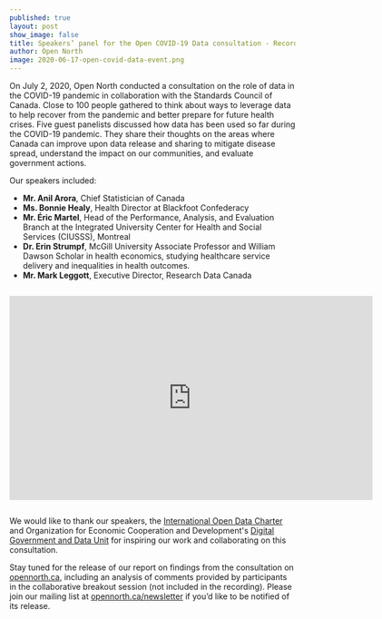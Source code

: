 ```yaml
---
published: true
layout: post
show_image: false
title: Speakers’ panel for the Open COVID-19 Data consultation - Recording available
author: Open North
image: 2020-06-17-open-covid-data-event.png
---
```

On July 2, 2020, Open North conducted a consultation on the role of data in the COVID-19 pandemic in collaboration with the Standards Council of Canada. Close to 100 people gathered to think about ways to leverage data to help recover from the pandemic and better prepare for future health crises. Five guest panelists discussed how data has been used so far during the COVID-19 pandemic. They share their thoughts on the areas where Canada can improve upon data release and sharing to mitigate disease spread, understand the impact on our communities, and evaluate government actions.

Our speakers included:

* **Mr. Anil Arora**, Chief Statistician of Canada
* **Ms. Bonnie Healy**, Health Director at Blackfoot Confederacy
* **Mr. Éric Martel**, Head of the Performance, Analysis, and Evaluation Branch at the Integrated University Center for Health and Social Services (CIUSSS), Montreal
* **Dr. Erin Strumpf**, McGill University Associate Professor and William Dawson Scholar in health economics, studying healthcare service delivery and inequalities in health outcomes.
* **Mr. Mark Leggott**, Executive Director, Research Data Canada

<p style="text-align:center; font-size: 2em;">
  <iframe src="https://player.vimeo.com/video/436477311" width="640" height="360" frameborder="0" allow="autoplay; fullscreen" allowfullscreen></iframe>
</p>

We would like to thank our speakers, the [International Open Data Charter](https://opendatacharter.net/) and Organization for Economic Cooperation and Development's [Digital Government and Data Unit](https://oe.cd/digitalgov) for inspiring our work and collaborating on this consultation.

Stay tuned for the release of our report on findings from the consultation on [opennorth.ca](https://www.opennorth.ca/), including an analysis of comments provided by participants in the collaborative breakout session (not included in the recording). Please join our mailing list at [opennorth.ca/newsletter](https://www.opennorth.ca/newsletter/) if you’d like to be notified of its release.
